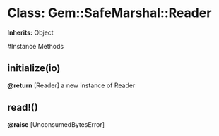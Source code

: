 # Class: Gem::SafeMarshal::Reader
**Inherits:** Object
    




#Instance Methods
## initialize(io) [](#method-i-initialize)

**@return** [Reader] a new instance of Reader

## read!() [](#method-i-read!)

**@raise** [UnconsumedBytesError] 

